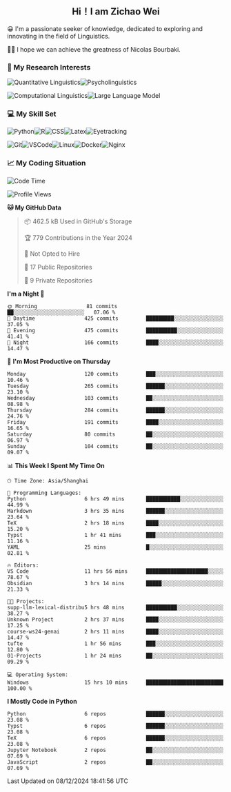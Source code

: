 

## <div align="center">Hi！I am Zichao Wei</div>

😀 I'm a passionate seeker of knowledge, dedicated to exploring and innovating in the field of Linguistics.

🙋‍♂️ I hope we can achieve the greatness of Nicolas Bourbaki.

### 🔬 My Research Interests

![Quantitative Linguistics](https://img.shields.io/badge/Quantitative%20Linguistics-%230072CC.svg?&style=for-the-badge&logo=appveyor&logoColor=white)![Psycholinguistics](https://img.shields.io/badge/Psycholinguistics-%2301a3a1.svg?&style=for-the-badge&logo=AWS%20Amplify&logoColor=white)

![Computational Linguistics](https://img.shields.io/badge/Computational%20Linguistics-%231877F2.svg?&style=for-the-badge&logo=Markdown&logoColor=white)![Large Language Model](https://img.shields.io/badge/Large%20Language%20Model-%23F76300.svg?&style=for-the-badge&logo=Android&logoColor=white)

### 💻 My Skill Set

![Python](https://img.shields.io/badge/Python-%2314354C.svg?style=for-the-badge&logo=python&logoColor=white&color=2AB3E3)![R](https://img.shields.io/badge/-R-276DC3?style=for-the-badge&logo=r&logoColor=white)![CSS](https://img.shields.io/badge/-CSS-1572B6?style=for-the-badge&logo=css3&logoColor=white)![Latex](https://img.shields.io/badge/-Latex-008080?style=for-the-badge&logo=latex&logoColor=white)![Eyetracking](https://img.shields.io/badge/Eyetracking-%230078D6?style=for-the-badge&logo=SearXNG&logoColor=#3050FF)

![Git](https://img.shields.io/badge/-Git-F05032?style=for-the-badge&logo=git&logoColor=white)![VSCode](https://img.shields.io/badge/-VSCode-007ACC?style=for-the-badge&logo=visual-studio-code&logoColor=white)![Linux](https://img.shields.io/badge/-Linux-FCC624?style=for-the-badge&logo=linux&logoColor=black)![Docker](https://img.shields.io/badge/-Docker-2496ED?style=for-the-badge&logo=docker&logoColor=white)![Nginx](https://img.shields.io/badge/-Nginx-009639?style=for-the-badge&logo=nginx&logoColor=white)

### 📈 My Coding Situation

<!--START_SECTION:waka-->
![Code Time](http://img.shields.io/badge/Code%20Time-377%20hrs%2023%20mins-blue)

![Profile Views](http://img.shields.io/badge/Profile%20Views-0-blue)

**🐱 My GitHub Data** 

> 📦 462.5 kB Used in GitHub's Storage 
 > 
> 🏆 779 Contributions in the Year 2024
 > 
> 🚫 Not Opted to Hire
 > 
> 📜 17 Public Repositories 
 > 
> 🔑 9 Private Repositories 
 > 
**I'm a Night 🦉** 

```text
🌞 Morning                81 commits          ██░░░░░░░░░░░░░░░░░░░░░░░   07.06 % 
🌆 Daytime                425 commits         █████████░░░░░░░░░░░░░░░░   37.05 % 
🌃 Evening                475 commits         ██████████░░░░░░░░░░░░░░░   41.41 % 
🌙 Night                  166 commits         ████░░░░░░░░░░░░░░░░░░░░░   14.47 % 
```
📅 **I'm Most Productive on Thursday** 

```text
Monday                   120 commits         ███░░░░░░░░░░░░░░░░░░░░░░   10.46 % 
Tuesday                  265 commits         ██████░░░░░░░░░░░░░░░░░░░   23.10 % 
Wednesday                103 commits         ██░░░░░░░░░░░░░░░░░░░░░░░   08.98 % 
Thursday                 284 commits         ██████░░░░░░░░░░░░░░░░░░░   24.76 % 
Friday                   191 commits         ████░░░░░░░░░░░░░░░░░░░░░   16.65 % 
Saturday                 80 commits          ██░░░░░░░░░░░░░░░░░░░░░░░   06.97 % 
Sunday                   104 commits         ██░░░░░░░░░░░░░░░░░░░░░░░   09.07 % 
```


📊 **This Week I Spent My Time On** 

```text
🕑︎ Time Zone: Asia/Shanghai

💬 Programming Languages: 
Python                   6 hrs 49 mins       ███████████░░░░░░░░░░░░░░   44.99 % 
Markdown                 3 hrs 35 mins       ██████░░░░░░░░░░░░░░░░░░░   23.64 % 
TeX                      2 hrs 18 mins       ████░░░░░░░░░░░░░░░░░░░░░   15.20 % 
Typst                    1 hr 41 mins        ███░░░░░░░░░░░░░░░░░░░░░░   11.16 % 
YAML                     25 mins             █░░░░░░░░░░░░░░░░░░░░░░░░   02.81 % 

🔥 Editors: 
VS Code                  11 hrs 56 mins      ████████████████████░░░░░   78.67 % 
Obsidian                 3 hrs 14 mins       █████░░░░░░░░░░░░░░░░░░░░   21.33 % 

🐱‍💻 Projects: 
supp-llm-lexical-distribu5 hrs 48 mins       ██████████░░░░░░░░░░░░░░░   38.27 % 
Unknown Project          2 hrs 37 mins       ████░░░░░░░░░░░░░░░░░░░░░   17.25 % 
course-ws24-genai        2 hrs 11 mins       ████░░░░░░░░░░░░░░░░░░░░░   14.47 % 
tufte                    1 hr 56 mins        ███░░░░░░░░░░░░░░░░░░░░░░   12.80 % 
01-Projects              1 hr 24 mins        ██░░░░░░░░░░░░░░░░░░░░░░░   09.29 % 

💻 Operating System: 
Windows                  15 hrs 10 mins      █████████████████████████   100.00 % 
```

**I Mostly Code in Python** 

```text
Python                   6 repos             ██████░░░░░░░░░░░░░░░░░░░   23.08 % 
Typst                    6 repos             ██████░░░░░░░░░░░░░░░░░░░   23.08 % 
TeX                      6 repos             ██████░░░░░░░░░░░░░░░░░░░   23.08 % 
Jupyter Notebook         2 repos             ██░░░░░░░░░░░░░░░░░░░░░░░   07.69 % 
JavaScript               2 repos             ██░░░░░░░░░░░░░░░░░░░░░░░   07.69 % 
```




 Last Updated on 08/12/2024 18:41:56 UTC
<!--END_SECTION:waka-->
